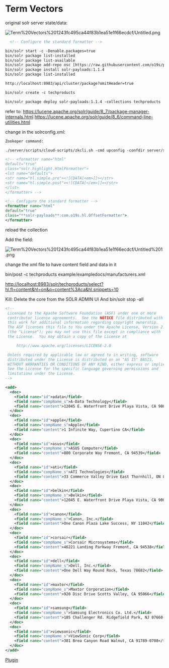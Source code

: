 # Term Vectors

original solr server state/data:

![Term%20Vectors%201243fc495ca44f83b1ea51e1f66ecdcf/Untitled.png](Term%20Vectors%201243fc495ca44f83b1ea51e1f66ecdcf/Untitled.png)

```xml
  <!-- Configure the standard formatter -->

```

```xml
bin/solr start -c -Denable.packages=true
bin/solr package list-installed
bin/solr package list-available
bin/solr package add-repo osc [https://raw.githubusercontent.com/o19s/payload-component/master/repo](https://raw.githubusercontent.com/o19s/payload-component/master/repo)
bin/solr package install solr-payloads:1.1.4
bin/solr package list-installed

http://localhost:8983/api/cluster/package?omitHeader=true
```

```xml
bin/solr create -c techproducts
```

```xml
bin/solr package deploy solr-payloads:1.1.4 -collections techproducts
```

 refer to: https://lucene.apache.org/solr/guide/8_7/package-manager-internals.html
https://lucene.apache.org/solr/guide/8_6/command-line-utilities.html

change in the solrconfig.xml:

```xml
Zookeper command:
```

```xml
./server/scripts/cloud-scripts/zkcli.sh -cmd upconfig -confdir server/solr/configsets/_default/conf -confname techproducts -z 127.0.0.1:9983
```

```xml
<!-- <formatter name="html"
default="true"
class="solr.highlight.HtmlFormatter">
<lst name="defaults">
<str name="hl.simple.pre"><![CDATA[<em>]]></str>
<str name="hl.simple.post"><![CDATA[</em>]]></str>
</lst>
</formatter> -->
```

```xml
<!-- Configure the standard formatter -->
<formatter name="html"
default="true"
class="**solr-payloads**:com.o19s.hl.OffsetFormatter">
</formatter>
```

reload the collection

Add the field:

![Term%20Vectors%201243fc495ca44f83b1ea51e1f66ecdcf/Untitled%201.png](Term%20Vectors%201243fc495ca44f83b1ea51e1f66ecdcf/Untitled%201.png)

change the xml file to have content field and data in it

bin/post -c techproducts example/exampledocs/manufacturers.xml

[http://localhost:8983/solr/techproducts/select?hl.fl=content&hl=on&q=content%3Aca&hl.snippets=10](http://localhost:8983/solr/techproducts/select?hl.fl=content&hl=on&q=content%3Aca&hl.snippets=10)

Kill:
Delete the core from the SOLR ADMIN UI
And bin/solr stop -all

```xml
<!--
 Licensed to the Apache Software Foundation (ASF) under one or more
 contributor license agreements.  See the NOTICE file distributed with
 this work for additional information regarding copyright ownership.
 The ASF licenses this file to You under the Apache License, Version 2.0
 (the "License"); you may not use this file except in compliance with
 the License.  You may obtain a copy of the License at

     http://www.apache.org/licenses/LICENSE-2.0

 Unless required by applicable law or agreed to in writing, software
 distributed under the License is distributed on an "AS IS" BASIS,
 WITHOUT WARRANTIES OR CONDITIONS OF ANY KIND, either express or implied.
 See the License for the specific language governing permissions and
 limitations under the License.
-->

<add>
  <doc>
    <field name="id">adata</field>
    <field name="compName_s">A-Data Technology</field>
    <field name="content">12045 E. Waterfront Drive Playa Vista, CA 90094 46221 Landing Parkway Fremont, CA 94538 33 Commerce Valley Drive East Thornhill, ca ON L3T 7N6 Canada 800 Corporate Way Fremont, CA 94539</field>
  </doc>
  <doc>
    <field name="id">apple</field>
    <field name="compName_s">Apple</field>
    <field name="content">1 Infinite Way, Cupertino CA</field>
  </doc>
  <doc>
    <field name="id">asus</field>
    <field name="compName_s">ASUS Computer</field>
    <field name="content">800 Corporate Way Fremont, CA 94539</field>
  </doc>
  <doc>
    <field name="id">ati</field>
    <field name="compName_s">ATI Technologies</field>
    <field name="content">33 Commerce Valley Drive East Thornhill, ON L3T 7N6 Canada</field>
  </doc>
  <doc>
    <field name="id">belkin</field>
    <field name="compName_s">Belkin</field>
    <field name="content">12045 E. Waterfront Drive Playa Vista, CA 90094</field>
  </doc>
  <doc>
    <field name="id">canon</field>
    <field name="compName_s">Canon, Inc.</field>
    <field name="content">One Canon Plaza Lake Success, NY 11042</field>
  </doc>
  <doc>
    <field name="id">corsair</field>
    <field name="compName_s">Corsair Microsystems</field>
    <field name="content">46221 Landing Parkway Fremont, CA 94538</field>
  </doc>
  <doc>
    <field name="id">dell</field>
    <field name="compName_s">Dell, Inc.</field>
    <field name="content">One Dell Way Round Rock, Texas 78682</field>
  </doc>
  <doc>
    <field name="id">maxtor</field>
    <field name="compName_s">Maxtor Corporation</field>
    <field name="content">920 Disc Drive Scotts Valley, CA 95066</field>
  </doc>
  <doc>
    <field name="id">samsung</field>
    <field name="compName_s">Samsung Electronics Co. Ltd.</field>
    <field name="content">105 Challenger Rd. Ridgefield Park, NJ 07660-0511</field>
  </doc>
  <doc>
    <field name="id">viewsonic</field>
    <field name="compName_s">ViewSonic Corp</field>
    <field name="content">381 Brea Canyon Road Walnut, CA 91789-0708</field>
  </doc>
</add>
```

[Plugin](Term%20Vectors%201243fc495ca44f83b1ea51e1f66ecdcf/Plugin%20a11d39a1d44b4d7bb58f7f6387a8dc49.md)